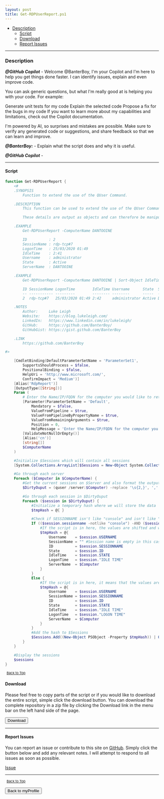 ```yaml
---
layout: post
title: Get-RDPUserReport.ps1
---
```


- [Description](#description)
  - [Script](#script)
  - [Download](#download)
  - [Report Issues](#report-issues)

---

### Description

**_@GitHub Copilot_** - Welcome @BanterBoy, I'm your Copilot and I'm here to help you get things done faster. I can identify issues, explain and even improve code.

You can ask generic questions, but what I'm really good at is helping you with your code. For example:

Generate unit tests for my code
Explain the selected code
Propose a fix for the bugs in my code
If you want to learn more about my capabilities and limitations, check out the Copilot documentation.

I'm powered by AI, so surprises and mistakes are possible. Make sure to verify any generated code or suggestions, and share feedback so that we can learn and improve.

**_@BanterBoy:_** - Explain what the script does and why it is useful.

**_@GitHub Copilot_** -

---

#### Script

```powershell
function Get-RDPUserReport {
	<#
    .SYNOPSIS
        Function to extend the use of the QUser Command.

    .DESCRIPTION
		This function can be used to extend the use of the QUser Command in order to levy some addition automation. This command will query the Server/s specified and output the session details ( ID, SessionName,LogonTime, IdleTime, Username, State, ServerName).

		These details are output as objects and can therefore be manipulated to use with additional commands.

    .EXAMPLE
		Get-RDPUserReport -ComputerName DANTOOINE

		ID          : 2
		SessionName : rdp-tcp#7
		LogonTime   : 25/03/2020 01:49
		IdleTime    : 2:41
		Username    : administrator
		State       : Active
		ServerName  : DANTOOINE

    .EXAMPLE
        Get-RDPUserReport -ComputerName DANTOOINE | Sort-Object IdleTime | Format-Table -AutoSize

		ID SessionName LogonTime        IdleTime Username      State  ServerName
		-- ----------- ---------        -------- --------      -----  ----------
		2  rdp-tcp#7   25/03/2020 01:49 2:42     administrator Active DANTOOINE

	.NOTES
		Author:     Luke Leigh
		Website:    https://blog.lukeleigh.com/
		LinkedIn:   https://www.linkedin.com/in/lukeleigh/
		GitHub:     https://github.com/BanterBoy/
		GitHubGist: https://gist.github.com/BanterBoy

	.LINK
		https://github.com/BanterBoy

#>

	[CmdletBinding(DefaultParameterSetName = 'ParameterSet1',
		SupportsShouldProcess = $false,
		PositionalBinding = $false,
		HelpUri = 'http://www.microsoft.com/',
		ConfirmImpact = 'Medium')]
	[Alias('RdpReport')]
	[OutputType([String])]
	Param (
        # Enter the Name/IP/FQDN for the computer you would like to retrieve the information from or pipe in a list of computers.
        [Parameter(ParameterSetName = 'Default',
            Mandatory = $false,
            ValueFromPipeline = $true,
            ValueFromPipelineByPropertyName = $true,
            ValueFromRemainingArguments = $true,
            Position = 0,
            HelpMessage = 'Enter the Name/IP/FQDN for the computer you would like to retrieve the information from or pipe in a list of computers.')]
        [ValidateNotNullOrEmpty()]
        [Alias('cn')]
        [string[]]
        $ComputerName
	)

	#Initialize $Sessions which will contain all sessions
	[System.Collections.ArrayList]$Sessions = New-Object System.Collections.ArrayList($null)

	#Go through each server
	Foreach ($Computer in $ComputerName) {
		#Get the current sessions on $Server and also format the output
		$DirtyOuput = (quser /server:$Computer) -replace '\s{2,}', ',' | ConvertFrom-Csv

		#Go through each session in $DirtyOuput
		Foreach ($session in $DirtyOuput) {
			#Initialize a temporary hash where we will store the data
			$tmpHash = @{ }

			#Check if SESSIONNAME isn't like "console" and isn't like "rdp-tcp*"
			If (($session.sessionname -notlike "console") -AND ($session.sessionname -notlike "rdp-tcp*")) {
				#If the script is in here, the values are shifted and we need to match them correctly
				$tmpHash = @{
					Username    = $session.USERNAME
					SessionName = "" #Session name is empty in this case
					ID          = $session.SESSIONNAME
					State       = $session.ID
					IdleTime    = $session.STATE
					LogonTime   = $session."IDLE TIME"
					ServerName  = $Computer
				}
			}
			Else {
				#If the script is in here, it means that the values are correct
				$tmpHash = @{
					Username    = $session.USERNAME
					SessionName = $session.SESSIONNAME
					ID          = $session.ID
					State       = $session.STATE
					IdleTime    = $session."IDLE TIME"
					LogonTime   = $session."LOGON TIME"
					ServerName  = $Computer
				}
			}
			#Add the hash to $Sessions
			$Sessions.Add((New-Object PSObject -Property $tmpHash)) | Out-Null
		}
	}

	#Display the sessions
	$sessions
}
```

<span style="font-size:11px;"><a href="#"><i class="fas fa-caret-up" aria-hidden="true" style="color: white; margin-right:5px;"></i>Back to Top</a></span>

#### Download

Please feel free to copy parts of the script or if you would like to download the entire script, simple click the download button. You can download the complete repository in a zip file by clicking the Download link in the menu bar on the left hand side of the page.

<button class="btn" type="submit" onclick="window.open('/PowerShell/functions/myProfile/Get-RDPUserReport.ps1')">
    <i class="fa fa-cloud-download-alt">
    </i>
        Download
</button>

---

#### Report Issues

You can report an issue or contribute to this site on <a href="https://github.com/BanterBoy/scripts-blog/issues">GitHub</a>. Simply click the button below and add any relevant notes. I will attempt to respond to all issues as soon as possible.

<!-- Place this tag where you want the button to render. -->

<a class="github-button" href="https://github.com/BanterBoy/scripts-blog/issues/new?title=Get-RDPUserReport.ps1&body=There is a problem with this function. Please find details below." data-show-count="true" aria-label="Issue BanterBoy/scripts-blog on GitHub">Issue</a>

---

<span style="font-size:11px;"><a href="#"><i class="fas fa-caret-up" aria-hidden="true" style="color: white; margin-right:5px;"></i>Back to Top</a></span>

<a href="/menu/_pages/myProfile.html">
    <button class="btn">
        <i class='fas fa-reply'>
        </i>
            Back to myProfile
    </button>
</a>

[1]: http://ecotrust-canada.github.io/markdown-toc
[2]: https://github.com/googlearchive/code-prettify
